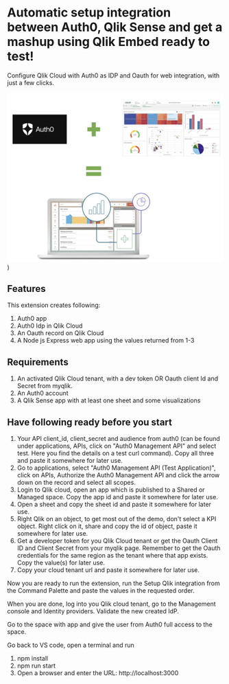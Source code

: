 # Automatic setup integration between Auth0, Qlik Sense and get a mashup using Qlik Embed ready to test!

Configure Qlik Cloud with Auth0 as IDP and Oauth for web integration, with just a few clicks.

![images/integration.jpg](https://github.com/jacobvinzent/qlikauth0qlikembed/blob/master/images/integration.jpg?raw=true))

## Features
This extension creates following:
1. Auth0 app
2. Auth0 Idp in Qlik Cloud
3. An Oauth record on Qlik Cloud
4. A Node js Express web app using the values returned from 1-3 
   
## Requirements

1. An activated Qlik Cloud tenant, with a dev token OR Oauth client Id and Secret from myqlik.
2. An Auth0 account
3. A Qlik Sense app with at least one sheet and some visualizations

## Have following ready before you start
1. Your API client_id, client_secret and audience from auth0 (can be found under applications, APIs, click on "Auth0 Management API" and select test. Here you find the details on a test curl command). Copy all three and paste it somewhere for later use.
2. Go to applications, select "Auth0 Management API (Test Application)", click on APIs, Authorize the Auth0 Management API and click the arrow down on the record and select all scopes.
3. Login to Qlik cloud, open an app which is published to a Shared or Managed space. Copy the app id and paste it somewhere for later use.
4. Open a sheet and copy the sheet id and paste it somewhere for later use.
5. Right Qlik on an object, to get most out of the demo, don't select a KPI object. Right click on it, share and copy the id of object, paste it somewhere for later use.
6. Get a developer token for you Qlik Cloud tenant or get the Oauth Client ID and Client Secret from your myqlik page. Remember to get the Oauth credentials for the same region as the tenant where that app exists. Copy the value(s) for later use.
7. Copy your cloud tenant url and paste it somewhere for later use.

Now you are ready to run the extension, run the Setup Qlik integration from the Command Palette and paste the values in the requested order.

When you are done, log into you Qlik cloud tenant, go to the Management console and Identity providers. Validate the new created IdP.

Go to the space with app and give the user from Auth0 full access to the space.

Go back to VS code, open a terminal and run
1. npm install
2. npm run start
3. Open a browser and enter the URL: http://localhost:3000


